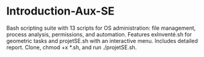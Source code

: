# Introduction-Aux-SE
Bash scripting suite with 13 scripts for OS administration: file management, process analysis, permissions, and automation. Features exInventé.sh for geometric tasks and projetSE.sh with an interactive menu. Includes detailed report. Clone, chmod +x *.sh, and run ./projetSE.sh.
